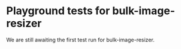 # Playground tests for bulk-image-resizer
We are still awaiting the first test run for bulk-image-resizer.
